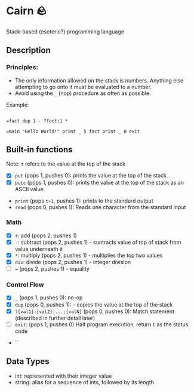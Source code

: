 
# Cairn 🪨

Stack-based (esoteric?) programming language

## Description

### Principles:

- The only information allowed on the stack is numbers. Anything else attempting to go onto it must be evaluated to a number.
- Avoid using the `_` (nop) procedure as often as possible.

Example:

```

=fact dup 1 - ?fact:1 *

=main "Hello World!" print _ 5 fact print _ 0 exit

```

## Built-in functions

Note: `t` refers to the value at the top of the stack

- [x] `put` (pops 1, pushes 0): prints the value at the top of the stack.
- [x] `putc` (pops 1, pushes 0): prints the value at the top of the stack as an ASCII value.

- `print` (pops `t+1`, pushes 1): prints to the standard output
- `read` (pops 0, pushes 1): Reads one character from the standard input

### Math

- [x] `+`: add (pops 2, pushes 1)
- [x] `-`: subtract (pops 2, pushes 1) - suntracts value of top of stack from value underneath it
- [x] `*`: multiply (pops 2, pushes 1) - multiplies the top two values
- [x] `div`: divide (pops 2, pushes 1) - integer division
- [ ] `=` (pops 2, pushes 1) - equality

### Control Flow

- [x] `_` (pops 1, pushes 0): no-op 
- [x] `dup` (pops 0, pushes 1): - copies the value at the top of the stack
- [x] `?[val1]:[val2]:...:[valN]` (pops 0, pushes 0): Match statement (described in further detail later)
- [ ] `exit`: (pops 1, pushes 0) Halt program execution, return `t` as the status code
- ``

## Data Types

- int: represented with their integer value
- string: alias for a sequence of ints, followed by its length




